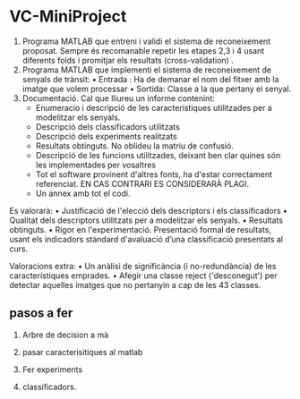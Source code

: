 # VC-MiniProject

1. Programa MATLAB que entreni i validi el sistema de reconeixement proposat. Sempre és recomanable repetir les etapes 2,3 i 4 usant diferents folds i promitjar els resultats (cross-validation) .
2. Programa MATLAB que implementi el sistema de reconeixement de senyals de trànsit:
• Entrada : Ha de demanar el nom del fitxer amb la imatge que volem processar
• Sortida: Classe a la que pertany el senyal.
3. Documentació. Cal que lliureu un informe contenint:
   * Enumeracio i descripció de les característiques utilitzades per a modelitzar els senyals.
   * Descripció dels classificadors utilitzats
   * Descripció dels experiments realitzats
   * Resultats obtinguts. No oblideu la matriu de confusió.
   * Descripció de les funcions utilitzades, deixant ben clar quines són les implementades per vosaltres
   * Tot el software provinent d'altres fonts, ha d'estar correctament referenciat. EN CAS CONTRARI ES CONSIDERARÀ PLAGI.
   * Un annex amb tot el codi.

Es valorarà:
• Justificació de l'elecció dels descriptors i els classificadors
• Qualitat dels descriptors utilitzats per a modelitzar els senyals.
• Resultats obtinguts.
• Rigor en l'experimentació. Presentació formal de resultats, usant els indicadors stàndard d'avaluació d’una classificació presentats al curs.

Valoracions extra:
• Un anàlisi de significància (i no-redundància) de les característiques emprades.
• Afegir una classe reject ('desconegut') per detectar aquelles imatges que no pertanyin a cap de les 43 classes.

## pasos a fer

1. Arbre de decision a mà

2. pasar caracterisitiques al matlab

3. Fer experiments

4. classificadors.

   